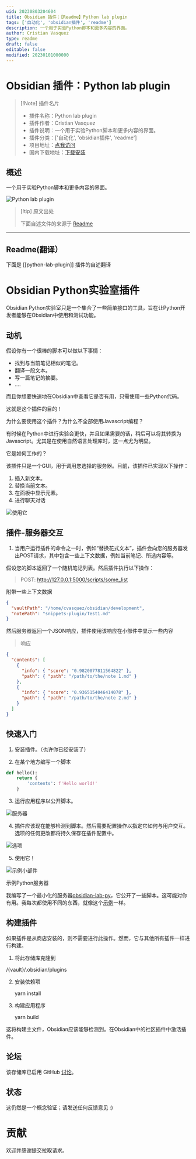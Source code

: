 ```yaml
---
uid: 20230803204604
title: Obsidian 插件：【Readme】Python lab plugin
tags: ['自动化', 'obsidian插件', 'readme']
description: 一个用于实验Python脚本和更多内容的界面。
author: Cristian Vasquez
type: readme
draft: false
editable: false
modified: 20230101000000
---
```


# Obsidian 插件：Python lab plugin

> [!Note] 插件名片
> - 插件名称：Python lab plugin
> - 插件作者：Cristian Vasquez
> - 插件说明：一个用于实验Python脚本和更多内容的界面。
> - 插件分类：['自动化', 'obsidian插件', 'readme']
> - 项目地址：[点我访问](https://github.com/cristianvasquez/obsidian-lab)
> - 国内下载地址：[下载安装](https://pkmer.cn/products/plugin/pluginMarket/?python-lab-plugin)

## 概述

一个用于实验Python脚本和更多内容的界面。

![Python lab plugin](https://cdn.pkmer.cn/covers/python-lab-plugin.png!pkmer)

> [!tip] 原文出处
> 
>下面自述文件的来源于 [Readme](https://ghproxy.net/https://raw.githubusercontent.com/cristianvasquez/obsidian-lab/master/README.md)
> 

---

## Readme(翻译）

下面是 [[python-lab-plugin]] 插件的自述翻译


# Obsidian Python实验室插件

Obsidian Python实验室只是一个集合了一些简单接口的工具，旨在让Python开发者能够在Obsidian中使用和测试功能。

## 动机

假设你有一个很棒的脚本可以做以下事情：

-   找到与当前笔记相似的笔记。
-   翻译一段文本。
-   写一篇笔记的摘要。
-   ....

而且你想要快速地在Obsidian中查看它是否有用，只需使用一些Python代码。

这就是这个插件的目的！

为什么要使用这个插件？为什么不全部使用Javascript编程？

有时候在Python中进行实验会更快，并且如果需要的话，稍后可以将其转换为Javascript。尤其是在使用自然语言处理库时，这一点尤为明显。

它是如何工作的？

该插件只是一个GUI，用于调用您选择的服务器。目前，该插件已实现以下操作：

1. 插入新文本。
2. 替换当前文本。
3. 在面板中显示元素。
4. 进行聊天对话

![使用它](./docs/use.png)

## 插件-服务器交互

1. 当用户运行插件的命令之一时，例如“替换花式文本”，插件会向您的服务器发出POST请求，其中包含一些上下文数据，例如当前笔记、所选内容等。

假设您的脚本返回了一个随机笔记列表。然后插件执行以下操作：

> POST: <http://127.0.0.1:5000/scripts/some_list>

附带一些上下文数据

```json
{
  "vaultPath": "/home/cvasquez/obsidian/development",
  "notePath": "snippets-plugin/Test1.md"
}
```

然后服务器返回一个JSON响应，插件使用该响应在小部件中显示一些内容

> 响应

```json
{
  "contents": [
    {
      "info": { "score": "0.9820077811564822" },
      "path": { "path": "/path/to/the/note 1.md" }
    },
    {
      "info": { "score": "0.9365154046414078" },
      "path": { "path": "/path/to/the/note 2.md" }
    }
  ]
}
```

## 快速入门

1. 安装插件。（也许你已经安装了）

2. 在某个地方编写一个脚本

```python
def hello():
    return {
        'contents': f'Hello world!'
    }
```

3. 运行应用程序以公开脚本。

![服务器](./docs/server.png)

4. 插件应该现在能够检测到脚本。然后需要配置操作以指定它如何与用户交互。选项的任何更改都将持久保存在插件配置中。

![选项](./docs/configure.png)

5. 使用它！

![示例小部件](./docs/chat.png)

示例Python服务器

我编写了一个最小化的服务器[obsidian-lab-py](https://github.com/cristianvasquez/obsidian-lab-py)，它公开了一些脚本。这可能对你有用。我每次都使用不同的东西，就像这个[示例](https://gist.github.com/cristianvasquez/6b8a13d6452b7600a64b4e554939e052)一样。

## 构建插件

如果插件是从商店安装的，则不需要进行此操作。然而，它与其他所有插件一样进行构建。

1. 将此存储库克隆到

/{vault}/.obsidian/plugins

2. 安装依赖项

    yarn install

3. 构建应用程序

    yarn build

这将构建主文件，Obsidian应该能够检测到。在Obsidian中的社区插件中激活插件。

## 论坛

该存储库已启用 GitHub [讨论](https://github.com/cristianvasquez/obsidian-lab/discussions)。

## 状态

这仍然是一个概念验证；请发送任何反馈意见 :)

# 贡献

欢迎并感谢提交拉取请求。



